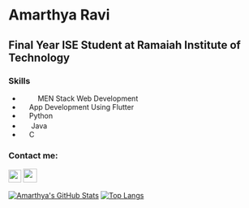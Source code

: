 

<!--
**Amarthya03/Amarthya03** is a ✨ _special_ ✨ repository because its `README.md` (this file) appears on your GitHub profile.

Here are some ideas to get you started:

- 🔭 I’m currently working on ...
- 🌱 I’m currently learning ...
- 👯 I’m looking to collaborate on ...
- 🤔 I’m looking for help with ...
- 💬 Ask me about ...
- 📫 How to reach me: ...
- 😄 Pronouns: ...
- ⚡ Fun fact: ...
-->

# Amarthya Ravi
## Final Year ISE Student at Ramaiah Institute of Technology

### Skills
* <img src="https://user-images.githubusercontent.com/3984138/51425579-d3636000-1bd5-11e9-93d6-61672d44b0c0.jpg" width=13> <img src="https://cdn.worldvectorlogo.com/logos/javascript.svg" width=13> MEN Stack Web Development
* <img src="https://cdn.icon-icons.com/icons2/2108/PNG/512/flutter_icon_130936.png" width=13> App Development Using Flutter
* <img src="https://cdn3.iconfinder.com/data/icons/logos-and-brands-adobe/512/267_Python-512.png" width=13> Python
* <img src="https://icon-library.com/images/java-icon-images/java-icon-images-0.jpg" width=17> Java
* <img src="https://cdn.iconscout.com/icon/free/png-512/c-programming-569564.png" width=13> C

### Contact me:
<a href="https://www.linkedin.com/in/amarthya-ravi-2b66997b/"><img src="https://image.flaticon.com/icons/png/512/174/174857.png" width=25></a> <a href="https://twitter.com/the_gods_idiot"><img src="https://i.pinimg.com/originals/28/90/ba/2890bac9ba41e52707f36268231dfe9e.png" width=27></a> 

[![Amarthya's GitHub Stats](https://github-readme-stats.vercel.app/api?username=Amarthya03&show_icons=true&theme=radical)](https://github.com/anuraghazra/github-readme-stats)
[![Top Langs](https://github-readme-stats.vercel.app/api/top-langs/?username=Amarthya03&layout=compact)](https://github.com/anuraghazra/github-readme-stats)
